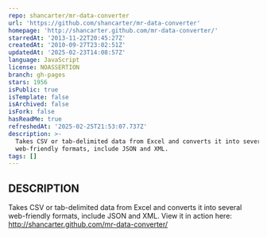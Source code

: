 ```yaml
---
repo: shancarter/mr-data-converter
url: 'https://github.com/shancarter/mr-data-converter'
homepage: 'http://shancarter.github.com/mr-data-converter/'
starredAt: '2013-11-22T20:45:27Z'
createdAt: '2010-09-27T23:02:51Z'
updatedAt: '2025-02-23T14:08:57Z'
language: JavaScript
license: NOASSERTION
branch: gh-pages
stars: 1956
isPublic: true
isTemplate: false
isArchived: false
isFork: false
hasReadMe: true
refreshedAt: '2025-02-25T21:53:07.737Z'
description: >-
  Takes CSV or tab-delimited data from Excel and converts it into several
  web-friendly formats, include JSON and XML. 
tags: []
---
```


## DESCRIPTION

Takes CSV or tab-delimited data from Excel and converts it into several web-friendly formats, include JSON and XML.
View it in action here: http://shancarter.github.com/mr-data-converter/
